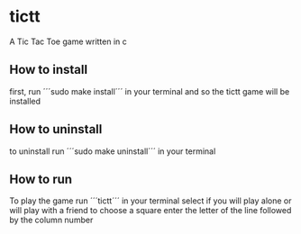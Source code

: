 # tictt
A Tic Tac Toe game written in c

## How to install
first, run ´´´sudo make install´´´ in your terminal
and so the tictt game will be installed

## How to uninstall
to uninstall run ´´´sudo make uninstall´´´ in your terminal

## How to run
To play the game run ´´´tictt´´´ in your terminal
select if you will play alone or will play with a friend
to choose a square enter the letter of the line followed by the column number
